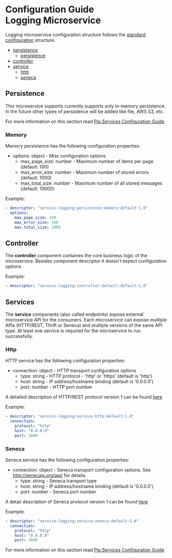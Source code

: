 # Configuration Guide <br/> Logging Microservice

Logging microservice configuration structure follows the 
[standard configuration](http://docs.pipservices.org/toolkit/recipes/config_file_syntax/) 
structure. 

* [persistence](#persistence)
  - [persistence](#persistence_memory)
* [controller](#controller)
* [service](#service)
  - [http](#service_http)
  - [seneca](#service_seneca)

## <a name="persistence"></a> Persistence

This microservice supports currently supports only in-memory persistence. 
In the future other types of persistence will be added like file, AWS S3, etc.

For more information on this section read 
[Pip.Services Configuration Guide](https://github.com/pip-services/pip-services/blob/master/usage/Configuration.md)

### <a name="persistence_memory"></a> Memory

Memory persistence has the following configuration properties:
- options: object - Misc configuration options
  - max_page_size: number - Maximum number of items per page (default: 100)
  - max_error_size: number - Maximum number of stored errors (default: 1000)
  - max_total_size: number - Maximum number of all stored messages (default: 10000)

Example:
```yaml
- descriptor: "service-logging:persistence:memory:default:1.0"
  options:
    max_page_size: 100
    max_error_size: 100
    max_total_size: 1000
```

## <a name="controller"></a> Controller

The **controller** component containes the core business logic of the microservice.
Besides component descriptor it doesn't expect configuration options.

Example:
```yaml
- descriptor: "service-logging:controller:default:default:1.0"
```

## <a name="service"></a> Services

The **service** components (also called endpoints) expose external microservice API for the consumers. 
Each microservice can expose multiple APIs (HTTP/REST, Thrift or Seneca) and multiple versions of the same API type.
At least one service is required for the microservice to run successfully.

### <a name="service_http"></a> Http

HTTP service has the following configuration properties:
- connection: object - HTTP transport configuration options
  - type: string - HTTP protocol - 'http' or 'https' (default is 'http')
  - host: string - IP address/hostname binding (default is '0.0.0.0')
  - port: number - HTTP port number

A detailed description of HTTP/REST protocol version 1 can be found [here](HttpProtocolV1.md)

Example:
```yaml
- descriptor: "service-logging:service:http:default:1.0"
  connection:
    protocol: "http"
    host: "0.0.0.0"
    port: 3000
```

### <a name="service_seneca"></a> Seneca

Seneca service has the following configuration properties:
- connection: object - Seneca transport configuration options. See http://senecajs.org/api/ for details.
  - type: string - Seneca transport type 
  - host: string - IP address/hostname binding (default is '0.0.0.0')
  - port: number - Seneca port number

A detail description of Seneca protocol version 1 can be found [here](SenecaProtocolV1.md)

Example:
```yaml
- descriptor: "service-logging:service:seneca:default:1.0"
  connection:
    protocol: "http"
    host: "0.0.0.0"
    port: 3000
```

For more information on this section read 
[Pip.Services Configuration Guide](https://github.com/pip-services/pip-services/blob/master/usage/Configuration.md)
